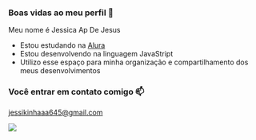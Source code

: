 ### Boas vidas ao meu perfil 🖤

Meu nome é Jessica Ap De Jesus

- Estou estudando na [Alura](https://www.alura.com.br)
- Estou desenvolvendo na linguagem JavaStript
- Utilizo esse espaço para minha organização e compartilhamento dos meus desenvolvimentos

### Você entrar em contato comigo 📫

jessikinhaaa645@gmail.com


![](https://media1.tenor.com/m/TQIJ27YF7bIAAAAC/turma-da-monica-monica.gif)
